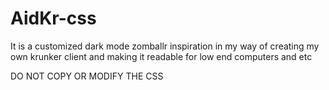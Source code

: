 # AidKr-css


It is a customized dark mode zomballr inspiration 
in my way of creating my own krunker client and making it readable for low end computers and etc


DO NOT COPY OR MODIFY THE CSS 
